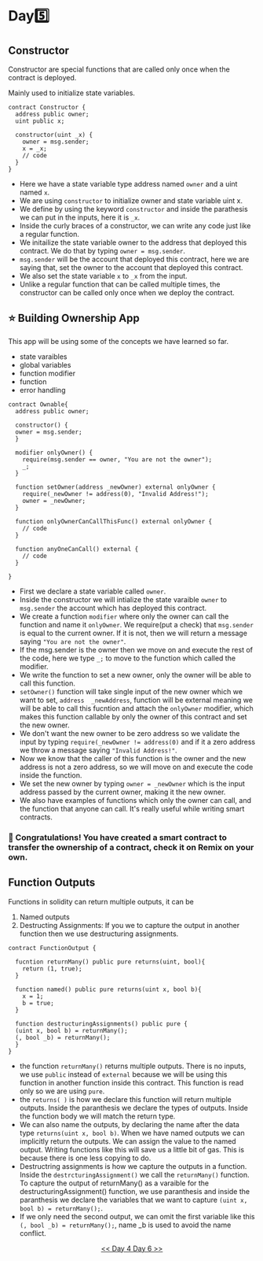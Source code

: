 # Day:five:

## Constructor 
Constructor are special functions that are called only once when the contract is deployed. 

Mainly used to initialize state variables.

```solidity 
contract Constructor {
  address public owner;
  uint public x;
  
  constructor(uint _x) {
    owner = msg.sender;
    x = _x;
    // code
  }
}

```
- Here we have a state variable type address named ```owner``` and a uint named ```x```.
- We are using ```constructor``` to initialize owner and state variable uint x.
- We define by using the keyword ```constructor``` and inside the parathesis we can put in the inputs, here it is ```_x```.
- Inside the curly braces of a constructor, we can write any code just like a regular function.
- We initailize the state variable owner to the address that deployed this contract. We do that by typing ```owner = msg.sender```.
- ```msg.sender``` will be the account that deployed this contract, here we are saying that, set the owner to the account that deployed this contract.
- We also set the state variable ```x``` to ```_x``` from the input.
- Unlike a regular function that can be called multiple times, the constructor can be called only once when we deploy the contract.

## :star: Building Ownership App
This app will be using some of the concepts we have learned so far.
- state varaibles
- global variables
- function modifier
- function
- error handling

```solidity 
contract Ownable{
  address public owner;
  
  constructor() {
  owner = msg.sender;
  }
  
  modifier onlyOwner() {
    require(msg.sender == owner, "You are not the owner");
    _;
  }
  
  function setOwner(address _newOwner) external onlyOwner {
    require(_newOwner != address(0), "Invalid Address!");
    owner = _newOwner;
  }
  
  function onlyOwnerCanCallThisFunc() external onlyOwner {
    // code
  }
  
  function anyOneCanCall() external {
    // code
  }
 
}

```
- First we declare a state variable called ```owner```.
- Inside the constructor we will intialize the state varaible ```owner``` to ```msg.sender``` the account which has deployed this contract.
- We create a function ```modifier``` where only the owner can call the function and name it ```onlyOwner```. We require(put a check) that ```msg.sender``` is equal to the current owner. If it is not, then we will return a message saying ```"You are not the owner"```.
- If the msg.sender is the owner then we move on and execute the rest of the code, here we type ```_;``` to move to the function which called the modifier.
- We write the function to set a new owner, only the owner will be able to call this function.
- ```setOwner()``` function will take single input of the new owner which we want to set, ```address  _newAddress```, function will be external meaning we will be able to call this fucntion and attach the ```onlyOwner``` modifier, which makes this function callable by only the owner of this contract and set the new owner.
- We don't want the new owner to be zero address so we validate the input by typing ```require(_newOwner != address(0)``` and if it a zero address we throw a message saying ```"Invalid Address!"```.
- Now we know that the caller of this function is the owner and the new address is not a zero address, so we will move on and execute the code inside the function.
- We set the new owner by typing ```owner = _newOwner``` which is the input address passed by the current owner, making it the new owner.
- We also have examples of functions which only the owner can call, and the function that anyone can call. It's really useful while writing smart contracts.

### :tada: Congratulations! You have created a smart contract to transfer the ownership of a contract, check it on Remix on your own.

## Function Outputs

Functions in solidity can return multiple outputs, it can be 
1. Named outputs
2. Destructing Assignments: If you we to capture the output in another function then we use destructuring assignments.

```solidity
contract FunctionOutput {

  fucntion returnMany() public pure returns(uint, bool){
    return (1, true);
  }
  
  function named() public pure returns(uint x, bool b){
    x = 1;
    b = true;
  }
  
  function destructuringAssignments() public pure {
  (uint x, bool b) = returnMany();
  (, bool _b) = returnMany();
  }
}

```

- the function ```returnMany()``` returns multiple outputs. There is no inputs, we use ```public``` instead of ```external``` because we will be using this function in another function inside this contract. This function is read only so we are using ```pure```.
- the ```returns( )``` is how we declare this function will return multiple outputs. Inside the paranthesis we declare the types of outputs. Inside the function body we will match the return type.
- We can also name the outputs, by declaring the name after the data type ```returns(uint x, bool b)```. When we have named outputs we can implicitly return the outputs. We can assign the value to the named output. Writing functions like this will save us a little bit of gas. This is because there is one less copying to do.
- Destructring assignments is how we capture the outputs in a function. Inside the ```destrcturingAssignment()``` we call the ```returnMany()``` function. To capture the output of returnMany() as a varaible for the destructuringAssignment() function, we use paranthesis and inside the paranthesis we declare the variables that we want to capture ```(uint x, bool b) = returnMany();```.
- If we only need the second output, we can omit the first variable like this ```(, bool _b) = returnMany();```, name _b is used to avoid the name conflict.

<div align=center><a href="https://github.com/0xronin/30-days-SmartContractProgrammer/tree/main/Day04"><< Day 4
<a href="https://github.com/0xronin/30-days-SmartContractProgrammer/tree/main/Day06"> Day 6 >></div>





